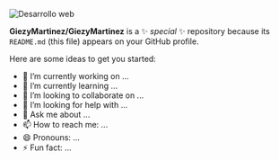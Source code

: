 ![Desarrollo web](https://1.bp.blogspot.com/-EjNc_OQaN0U/Xhz4EOCLfyI/AAAAAAAAbw4/_wuE45E3JjIBMtjj-YPjmBDnfmNvtbuXwCLcBGAsYHQ/s640/post_materia.jpg)

**GiezyMartinez/GiezyMartinez** is a ✨ _special_ ✨ repository because its `README.md` (this file) appears on your GitHub profile.

Here are some ideas to get you started:

- 🔭 I’m currently working on ...
- 🌱 I’m currently learning ...
- 👯 I’m looking to collaborate on ...
- 🤔 I’m looking for help with ...
- 💬 Ask me about ...
- 📫 How to reach me: ...
- 😄 Pronouns: ...
- ⚡ Fun fact: ...
